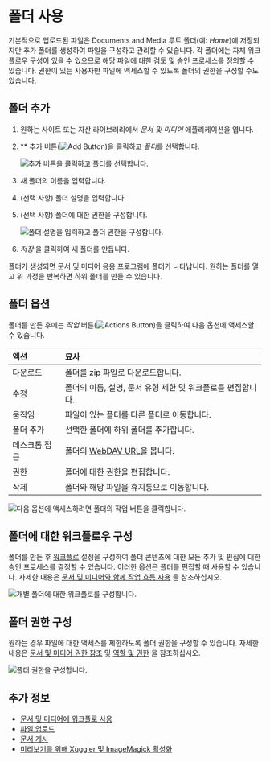 # 폴더 사용

기본적으로 업로드된 파일은 Documents and Media 루트 폴더(예: *Home*)에 저장되지만 추가 폴더를 생성하여 파일을 구성하고 관리할 수 있습니다. 각 폴더에는 자체 워크플로우 구성이 있을 수 있으므로 해당 파일에 대한 검토 및 승인 프로세스를 정의할 수 있습니다. 권한이 있는 사용자만 파일에 액세스할 수 있도록 폴더의 권한을 구성할 수도 있습니다.

## 폴더 추가

1. 원하는 사이트 또는 자산 라이브러리에서 *문서 및 미디어* 애플리케이션을 엽니다.

1. ** 추가 버튼(![Add Button](../../../images/icon-add.png))을 클릭하고 *폴더*를 선택합니다.

   ![추가 버튼을 클릭하고 폴더를 선택합니다.](./using-folders/images/01.png)

1. 새 폴더의 이름을 입력합니다.

1. (선택 사항) 폴더 설명을 입력합니다.

1. (선택 사항) 폴더에 대한 권한을 구성합니다.

   ![폴더 설명을 입력하고 폴더 권한을 구성합니다.](./using-folders/images/02.png)

1. *저장* 을 클릭하여 새 폴더를 만듭니다.

폴더가 생성되면 문서 및 미디어 응용 프로그램에 폴더가 나타납니다. 원하는 폴더를 열고 위 과정을 반복하면 하위 폴더를 만들 수 있습니다.

## 폴더 옵션

폴더를 만든 후에는 *작업* 버튼(![Actions Button](../../../images/icon-actions.png))을 클릭하여 다음 옵션에 액세스할 수 있습니다.

| 액션      | 묘사                                                                                   |
|:------- |:------------------------------------------------------------------------------------ |
| 다운로드    | 폴더를 zip 파일로 다운로드합니다.                                                                 |
| 수정      | 폴더의 이름, 설명, 문서 유형 제한 및 워크플로를 편집합니다.                                                  |
| 움직임     | 파일이 있는 폴더를 다른 폴더로 이동합니다.                                                             |
| 폴더 추가   | 선택한 폴더에 하위 폴더를 추가합니다.                                                                |
| 데스크톱 접근 | 폴더의 [WebDAV URL](../publishing-and-sharing/accessing-documents-with-webdav.md)을 봅니다. |
| 권한      | 폴더에 대한 권한을 편집합니다.                                                                    |
| 삭제      | 폴더와 해당 파일을 휴지통으로 이동합니다.                                                              |

![다음 옵션에 액세스하려면 폴더의 작업 버튼을 클릭합니다.](./using-folders/images/03.png)

## 폴더에 대한 워크플로우 구성

폴더를 만든 후 [워크플로](../../../process-automation/workflow/introduction-to-workflow.md) 설정을 구성하여 폴더 콘텐츠에 대한 모든 추가 및 편집에 대한 승인 프로세스를 결정할 수 있습니다. 이러한 옵션은 폴더를 편집할 때 사용할 수 있습니다. 자세한 내용은 [문서 및 미디어와 함께 작업 흐름 사용](../publishing-and-sharing/using-workflow-with-documents-and-media.md) 을 참조하십시오.

![개별 폴더에 대한 워크플로를 구성합니다.](./using-folders/images/04.png)

## 폴더 권한 구성

원하는 경우 파일에 대한 액세스를 제한하도록 폴더 권한을 구성할 수 있습니다. 자세한 내용은 [문서 및 미디어 권한 참조](../publishing-and-sharing/managing-document-access/documents-and-media-permissions-reference.md) 및 [역할 및 권한](../../../users-and-permissions/roles-and-permissions/understanding-roles-and-permissions.md) 을 참조하십시오.

![폴더 권한을 구성합니다.](./using-folders/images/05.png)

## 추가 정보

* [문서 및 미디어에 워크플로 사용](../publishing-and-sharing/using-workflow-with-documents-and-media.md)
* [파일 업로드](./uploading-files.md)
* [문서 게시](../publishing-and-sharing/publishing-documents.md)
* [미리보기를 위해 Xuggler 및 ImageMagick 활성화](../../../system-administration/using-the-server-administration-panel/configuring-external-services.md)
